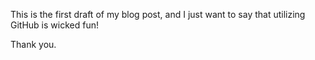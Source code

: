 This is the first draft of my blog post, and I just want to say that utilizing GitHub is wicked fun!

Thank you.
